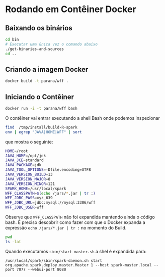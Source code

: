 # Rodando em Contêiner Docker

## Baixando os binários


```bash
cd bin
# Executar uma única vez o comando abaixo
./get-binaries-and-sources
cd ..
```

## Criando a imagem Docker

```bash
docker build -t parana/wff .
```

## Iniciando o Contêiner

```bash
docker run -i -t parana/wff bash
```

O contêiner vai entrar executando a shell Bash onde podemos inspecionar

```bash
find  /tmp/install/build-R-spark
env | egrep "JAVA|HOME|WFF" | sort
```

que mostra o seguinte:

```bash
HOME=/root
JAVA_HOME=/opt/jdk
JAVA_JCE=standard
JAVA_PACKAGE=jdk
JAVA_TOOL_OPTIONS=-Dfile.encoding=UTF8
JAVA_VERSION_BUILD=13
JAVA_VERSION_MAJOR=8
JAVA_VERSION_MINOR=121
SPARK_HOME=/usr/local/spark
WFF_CLASSPATH=$(echo /jars/*.jar | tr :)
WFF_JDBC_PASS=xyz_639
WFF_JDBC_URL=jdbc:mysql://mysql:3306/wff
WFF_JDBC_USER=wff
```

Observe que `WFF_CLASSPATH` não foi expandida mantendo ainda o código bash.
É preciso descobrir como fazer com que o Docker expanda a expressão `echo /jars/*.jar | tr :` no momento do Build.

```bash
pwd
ls -lat
```

Quando executamos `sbin/start-master.sh` a shel é expandida para:

```
/usr/local/spark/sbin/spark-daemon.sh start org.apache.spark.deploy.master.Master 1 --host spark-master.local --port 7077 --webui-port 8080
```
